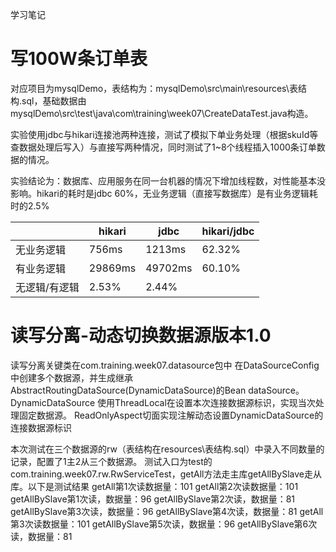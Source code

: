 学习笔记

# 写100W条订单表

对应项目为mysqlDemo，表结构为：mysqlDemo\src\main\resources\表结构.sql，基础数据由mysqlDemo\src\test\java\com\training\week07\CreateDataTest.java构造。

实验使用jdbc与hikari连接池两种连接，测试了模拟下单业务处理（根据skuId等查数据处理后写入）与直接写两种情况，同时测试了1~8个线程插入1000条订单数据的情况。

实验结论为：数据库、应用服务在同一台机器的情况下增加线程数，对性能基本没影响。hikari的耗时是jdbc 60%，无业务逻辑（直接写数据库）是有业务逻辑耗时的2.5%

|               | hikari  | jdbc    | hikari/jdbc |
| ------------- | ------- | ------- | ----------- |
| 无业务逻辑    | 756ms   | 1213ms  | 62.32%      |
| 有业务逻辑    | 29869ms | 49702ms | 60.10%      |
| 无逻辑/有逻辑 | 2.53%   | 2.44%   |             |



# 读写分离-动态切换数据源版本1.0

读写分离关键类在com.training.week07.datasource包中
在DataSourceConfig中创建多个数据源，并生成继承AbstractRoutingDataSource(DynamicDataSource)的Bean dataSource。
DynamicDataSource 使用ThreadLocal在设置本次连接数据源标识，实现当次处理固定数据源。
ReadOnlyAspect切面实现注解动态设置DynamicDataSource的连接数据源标识

本次测试在三个数据源的rw（表结构在resources\表结构.sql）中录入不同数量的记录，配置了1主2从三个数据源。
测试入口为test的com.training.week07.rw.RwServiceTest，getAll方法走主库getAllBySlave走从库。以下是测试结果
getAll第1次读数据量：101
getAll第2次读数据量：101
getAllBySlave第1次读，数据量：96
getAllBySlave第2次读，数据量：81
getAllBySlave第3次读，数据量：96
getAllBySlave第4次读，数据量：81
getAll第3次读数据量：101
getAllBySlave第5次读，数据量：96
getAllBySlave第6次读，数据量：81